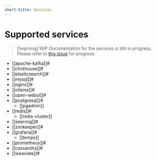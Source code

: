 ```yaml
---
short-title: Services
---
```


# Supported services

>[!warning] WIP
> Documentation for the services is still in progress. Please refer to [this issue][gh] for progress.

- [[apache-kafka]]#
- [[clickhouse]]#
- [[elasticsearch]]#
- [[mysql]]#
- [[nginx]]#
- [[ollama]]#
- [[open-webui]]#
- [[postgresql]]#
  - [[pgadmin]]
- [[redis]]#
  - [[redis-cluster]]
- [[searxng]]#
- [[zookeeper]]#
- [[grafana]]#
  - [[tempo]]
- [[prometheus]]#
- [[cassandra]]#
- [[weaviate]]#

[gh]: https://github.com/juspay/services-flake/issues/132
